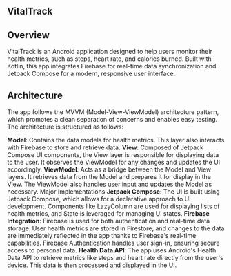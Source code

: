 ## VitalTrack

## Overview
VitalTrack is an Android application designed to help users monitor their health metrics, such as steps, heart rate, and calories burned. Built with Kotlin, this app integrates Firebase for real-time data synchronization and Jetpack Compose for a modern, responsive user interface.

## Architecture
The app follows the MVVM (Model-View-ViewModel) architecture pattern, which promotes a clean separation of concerns and enables easy testing. The architecture is structured as follows:

**Model**: Contains the data models for health metrics. This layer also interacts with Firebase to store and retrieve data.
**View**: Composed of Jetpack Compose UI components, the View layer is responsible for displaying data to the user. It observes the ViewModel for any changes and updates the UI accordingly.
**ViewModel**: Acts as a bridge between the Model and View layers. It retrieves data from the Model and prepares it for display in the View. The ViewModel also handles user input and updates the Model as necessary.
Major Implementations
J**etpack Compose**: The UI is built using Jetpack Compose, which allows for a declarative approach to UI development. Components like LazyColumn are used for displaying lists of health metrics, and State is leveraged for managing UI states.
**Firebase Integration**: Firebase is used for both authentication and real-time data storage. User health metrics are stored in Firestore, and changes to the data are immediately reflected in the app thanks to Firebase's real-time capabilities. Firebase Authentication handles user sign-in, ensuring secure access to personal data.
**Health Data API**: The app uses Android's Health Data API to retrieve metrics like steps and heart rate directly from the user's device. This data is then processed and displayed in the UI.
